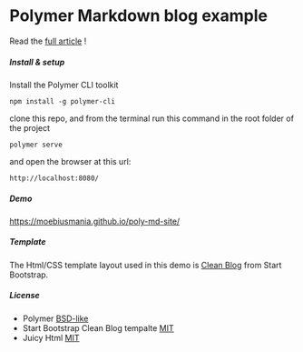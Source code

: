 # Polymer Markdown blog example

Read the [full article](https://medium.com/@moebiusmania/polymer-markdown-github-simple-cms-596c468e3a8a) !

##### Install & setup
Install the Polymer CLI toolkit

` npm install -g polymer-cli `

clone this repo, and from the terminal run this command in the root folder of the project

` polymer serve `

and open the browser at this url:

` http://localhost:8080/ `

##### Demo
https://moebiusmania.github.io/poly-md-site/

##### Template
The Html/CSS template layout used in this demo is [Clean Blog](http://startbootstrap.com/template-overviews/clean-blog/) from Start Bootstrap.

##### License
- Polymer [BSD-like](https://github.com/Polymer/polymer#license)
- Start Bootstrap Clean Blog tempalte [MIT](https://github.com/BlackrockDigital/startbootstrap/blob/gh-pages/LICENSE)
- Juicy Html [MIT](https://github.com/Juicy/juicy-html/#license)
